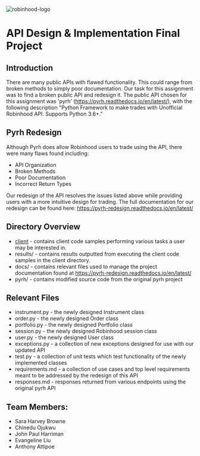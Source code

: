 ![robinhood-logo](https://imgur.com/U4A1ciD.png)

# API Design & Implementation  Final Project

## Introduction
There are many public APIs with flawed functionality. This could range from broken methods
to simply poor documentation. Our task for this assignment was to find a broken public API and redesign it. The public
 API chosen for this assignment was 'pyrh' (https://pyrh.readthedocs.io/en/latest/), with the following description
 "Python Framework to make trades with Unofficial Robinhood API. Supports Python 3.6+."  

## Pyrh Redesign
Although Pyrh does allow Robinhood users to trade using the API, there were many flaws found including:
* API Organization
* Broken Methods
* Poor Documentation
* Incorrect Return Types

Our redesign of the API resolves the issues listed above while providing users with a more intuitive design for trading. The full documentation for our redesign can be found here: https://pyrh-redesign.readthedocs.io/en/latest/

## Directory Overview
* [client](client/)  - contains client code samples performing various tasks a user may be interested in.
* results/ - contains results outputted from executing the client code samples in the client directory.
* docs/    - contains relevant files used to manage the project documentation found at https://pyrh-redesign.readthedocs.io/en/latest/
* pyrh/    - contains modified source code from the original pyrh project

## Relevant Files
* instrument.py   - the newly designed Instrument class
* order.py        - the newly designed Order class
* portfolio.py    - the newly designed Portfolio class
* session.py      - the newly designed Robinhood session class
* user.py         - the newly designed User class
* exceptions.py   - a collection of new exceptions designed for use with our updated API
* test.py         - a collection of unit tests which test functionality of the newly implemented classes
* requirements.md - a collection of use cases and top level requirements meant to be addressed by the redesign of this API
* responses.md    - responses returned from various endpoints using the original pyrh API


## Team Members:
* Sara Harvey Browne
* Chinedu Ojukwu
* John Paul Harriman
* Evangeline Liu
* Anthony Attipoe
